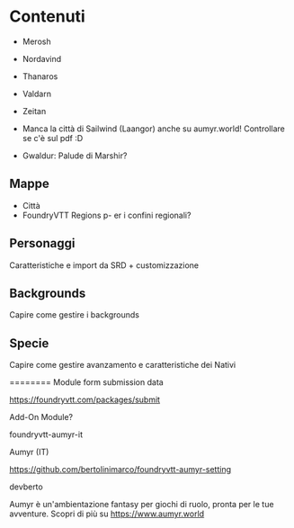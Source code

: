 # Contenuti

- Merosh
- Nordavind
- Thanaros
- Valdarn
- Zeitan

- Manca la città di Sailwind (Laangor) anche su aumyr.world! Controllare se c'è sul pdf :D
- Gwaldur: Palude di Marshir?

## Mappe

- Città
- FoundryVTT Regions p- er i confini regionali?

## Personaggi

Caratteristiche e import da SRD + customizzazione

## Backgrounds

Capire come gestire i backgrounds

## Specie

Capire come gestire avanzamento e caratteristiche dei Nativi

========
Module form submission data

https://foundryvtt.com/packages/submit

Add-On Module?

foundryvtt-aumyr-it

Aumyr (IT)

<https://github.com/bertolinimarco/foundryvtt-aumyr-setting>

devberto

Aumyr è un'ambientazione fantasy per giochi di ruolo, pronta per le tue avventure. Scopri di più su <https://www.aumyr.world>
